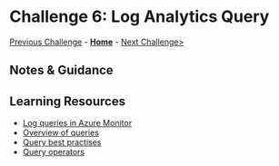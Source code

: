# Challenge 6: Log Analytics Query

[Previous Challenge](./05-Azure-Monitor-For-Containers.md) - **[Home](../README.md)** - [Next Challenge>](./07-Optional-Logs.md)

## Notes & Guidance



## Learning Resources

* [Log queries in Azure Monitor](https://docs.microsoft.com/en-us/azure/azure-monitor/logs/log-query-overview)
* [Overview of queries](https://docs.microsoft.com/en-us/azure/data-explorer/kusto/query/)
* [Query best practises](https://docs.microsoft.com/en-us/azure/data-explorer/kusto/query/best-practices)
* [Query operators](https://docs.microsoft.com/en-us/azure/data-explorer/kusto/query/queries)
